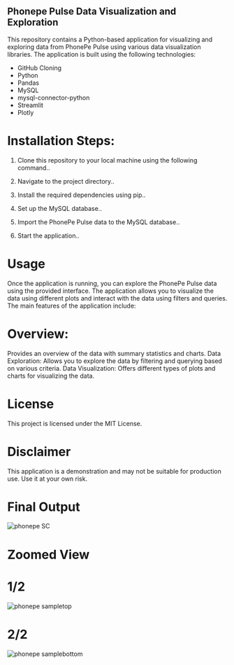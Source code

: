 ## Phonepe Pulse Data Visualization and Exploration

This repository contains a Python-based application for visualizing and exploring data from PhonePe Pulse using various data visualization libraries. The application is built using the following technologies:

* GitHub Cloning
* Python
* Pandas
* MySQL
* mysql-connector-python
* Streamlit
* Plotly

  
# Installation Steps:
1. Clone this repository to your local machine using the following command..
  
2. Navigate to the project directory..

3. Install the required dependencies using pip..

4. Set up the MySQL database..

5. Import the PhonePe Pulse data to the MySQL database..

6. Start the application..

# Usage

Once the application is running, you can explore the PhonePe Pulse data using the provided interface. The application allows you to visualize the data using different plots and interact with the data using filters and queries.
The main features of the application include:

# Overview: 
Provides an overview of the data with summary statistics and charts.
Data Exploration: Allows you to explore the data by filtering and querying based on various criteria.
Data Visualization: Offers different types of plots and charts for visualizing the data.

# License
This project is licensed under the MIT License.

# Disclaimer
This application is a demonstration and may not be suitable for production use. Use it at your own risk. 
# Final Output
![phonepe SC](https://github.com/ThirumuruganMasilamani/Phonepe_Pulse_Data_Visualization_and_Exploration/assets/128259902/45f3e84b-436e-4608-a7a6-81fc65754a96)

# Zoomed View
# 1/2

![phonepe sampletop](https://github.com/ThirumuruganMasilamani/Phonepe_Pulse_Data_Visualization_and_Exploration/assets/128259902/b9e250f2-4b90-42fb-a334-8e448eda2a83)

# 2/2

![phonepe samplebottom](https://github.com/ThirumuruganMasilamani/Phonepe_Pulse_Data_Visualization_and_Exploration/assets/128259902/c090fb8e-274b-4b70-840e-d3bc7feac8b3)



